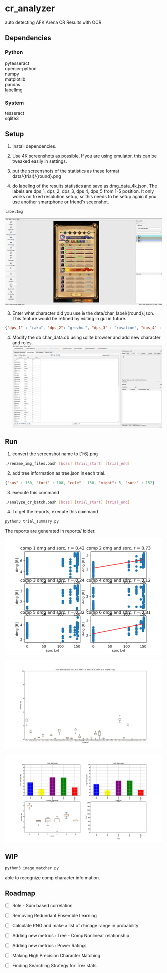 # cr_analyzer
auto detecting AFK Arena CR Results with OCR.

## Dependencies
### Python  
pytesseract  
opencv-python  
numpy  
matplotlib  
pandas  
labelImg    

### System
tesseract    
sqlite3   

## Setup
1. Install dependencies.
2. Use 4K screenshots as possible. If you are using emulator, this can be tweaked easily in settings.
3. put the screenshots of the statistics as these format
data/{trial}/{round}.png

2. do labeling of the results statistics and save as dmg_data_4k.json.
The labels are dps_1, dps_2, dps_3, dps_4, dps_5 from 1-5 position.
It only works on fixed resolution setup, so this needs to be setup again if you use another smartphone or friend's sceenshot.  

```bash
labelImg
```
![labelimg](labelimg.png)


3. Enter what character did you use in the data/char_label/{round}.json. This feature would be refined by editing in gui in future.  
```json
{"dps_1" : "raku", "dps_2": "grezhul", "dps_3" : "rosaline", "dps_4" : "estrilda", "dps_5" : "twins"}
```

4. Modify the db char_data.db using sqlite browser and add new character and roles.  
![db](db.png)

## Run

1. convert the screenshot name to [1-6].png
```bash
./rename_img_files.bash [boss] [trial_start] [trial_end]
```  

2. add tree information as tree.json in each trial.  
```json
{"sus" : 130, "fort" : 108, "cele" : 150, "might": 5, "sorc" : 152}
```

3. execute this command  
```bash
./analyze_cr_batch.bash [boss] [trial_start] [trial_end]
```

4. To get the reports, execute this command
```python  
python3 trial_summary.py
```  
The reports are generated in reports/ folder.

![corr](reports/sorc-corr.png)

![char](reports/sus-0.0fort-0.0sorc-0.0cele-0.0might-0.0--character.png)

![overview](reports/sus-0.0fort-0.0sorc-0.0cele-0.0might-0.0--overview.png)

## WIP
```python
python3 image_matcher.py
```
able to recognize comp character information.  

## Roadmap  
- [ ] Role - Sum based correlation
- [ ] Removing Redundant Ensemble Learning
- [ ] Calculate RNG and make a list of damage range in probability
- [ ] Adding new metrics : Tree - Comp Nonlinear relationship
- [ ] Adding new metrics : Power Ratings
- [ ] Making High Precision Character Matching
- [ ] Finding Searching Strategy for Tree stats

